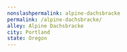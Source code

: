 ```yaml
---
﻿nonslashpermalink: alpine-dachsbracke
permalink: /alpine-dachsbracke/
alley: Alpine Dachsbracke
city: Portland
state: Oregon
---
```

